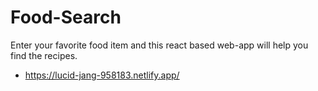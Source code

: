 # Food-Search
Enter your favorite food item and this react based web-app will help you find the recipes.
* https://lucid-jang-958183.netlify.app/
